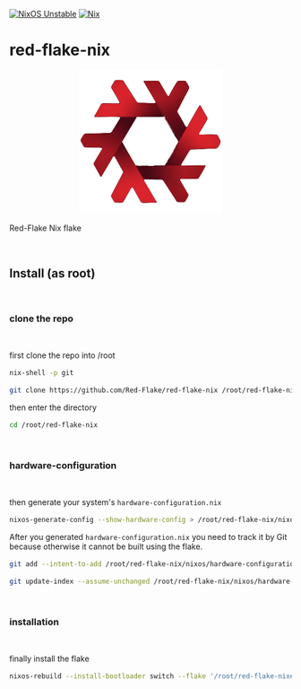 [![NixOS Unstable](https://img.shields.io/badge/NixOS-unstable-informational?style=flat-square&logo=NixOS&logoColor=white)](https://nixos.org)
[![Nix](https://img.shields.io/badge/Nix-5277C3?logo=nixos&logoColor=fff)](#)

# red-flake-nix

<p align="center">
<img src="https://raw.githubusercontent.com/Red-Flake/artwork/main/logos/RedFlake_Logo_256x256px.png">

Red-Flake Nix flake
</p>

<br>

## Install (as root)

<br>

### clone the repo

<br>

first clone the repo into /root
```bash
nix-shell -p git
```
```bash
git clone https://github.com/Red-Flake/red-flake-nix /root/red-flake-nix
```

then enter the directory
```bash
cd /root/red-flake-nix
```

<br>

### hardware-configuration

<br>

then generate your system's `hardware-configuration.nix`
```bash
nixos-generate-config --show-hardware-config > /root/red-flake-nix/nixos/hardware-configuration.nix
```

After you generated `hardware-configuration.nix` you need to track it by Git because otherwise it cannot be built using the flake.
```bash
git add --intent-to-add /root/red-flake-nix/nixos/hardware-configuration.nix
```

```bash
git update-index --assume-unchanged /root/red-flake-nix/nixos/hardware-configuration.nix
```

<br>

### installation

<br>

finally install the flake
```bash
nixos-rebuild --install-bootloader switch --flake '/root/red-flake-nix#redflake'
```
